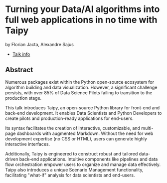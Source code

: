 # Turning your Data/AI algorithms into full web applications in no time with Taipy
by Florian Jacta, Alexandre Sajus
* [Talk info](https://amsterdam2023.pydata.org/cfp/talk/8RRMCK/)
## Abstract
Numerous packages exist within the Python open-source ecosystem for algorithm building and data visualization. However, a significant challenge persists, with over 85% of Data Science Pilots failing to transition to the production stage.

This talk introduces Taipy, an open-source Python library for front-end and back-end development. It enables Data Scientists and Python Developers to create pilots and production-ready applications for end-users.

Its syntax facilitates the creation of interactive, customizable, and multi-page dashboards with augmented Markdown. Without the need for web development expertise (no CSS or HTML), users can generate highly interactive interfaces. 

Additionally, Taipy is engineered to construct robust and tailored data-driven back-end applications. Intuitive components like pipelines and data flow orchestration empower users to organize and manage data effectively. Taipy also introduces a unique Scenario Management functionality, facilitating "what-if" analysis for data scientists and end-users.

